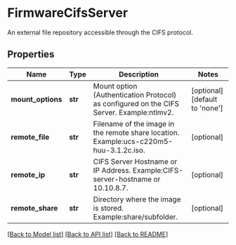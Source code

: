 # FirmwareCifsServer

An external file repository accessible through the CIFS protocol. 
## Properties
Name | Type | Description | Notes
------------ | ------------- | ------------- | -------------
**mount_options** | **str** | Mount option (Authentication Protocol) as configured on the CIFS Server. Example:ntlmv2.   | [optional] [default to 'none']
**remote_file** | **str** | Filename of the image in the remote share location. Example:ucs-c220m5-huu-3.1.2c.iso.   | [optional] 
**remote_ip** | **str** | CIFS Server Hostname or IP Address. Example:CIFS-server-hostname or 10.10.8.7.   | [optional] 
**remote_share** | **str** | Directory where the image is stored. Example:share/subfolder.    | [optional] 

[[Back to Model list]](../README.md#documentation-for-models) [[Back to API list]](../README.md#documentation-for-api-endpoints) [[Back to README]](../README.md)


